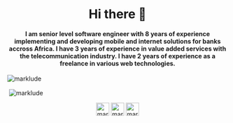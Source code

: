 <h1 align="center">Hi there 👋</h1>
<h4 align="center"> I am senior level software engineer with 8 years of experience implementing and developing mobile and internet solutions for banks accross Africa. I have 3 years of experience in value added services with the telecommunication industry. I have 2 years of experience as a freelance in various web technologies. </h4>

<p align="left"> <img src="https://komarev.com/ghpvc/?username=marklude" alt="marklude" /> </p>


<p>&nbsp;<img align="center" src="https://github-readme-stats.vercel.app/api?username=marklude&show_icons=true" alt="marklude" /></p>

<p align="center">
<a href="https://twitter.com/marklude" target="blank"><img align="center" src="https://cdn.jsdelivr.net/npm/simple-icons@3.0.1/icons/twitter.svg" alt="marklude" height="30" width="30" /></a>
<a href="https://linkedin.com/in/markanthonyagbanu" target="blank"><img align="center" src="https://cdn.jsdelivr.net/npm/simple-icons@3.0.1/icons/linkedin.svg" alt="markanthonyagbanu" height="30" width="30" /></a>
<a href="https://stackoverflow.com/users/marklude" target="blank"><img align="center" src="https://cdn.jsdelivr.net/npm/simple-icons@3.0.1/icons/stackoverflow.svg" alt="marklude" height="30" width="30" /></a>
</p>
